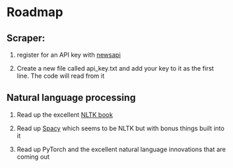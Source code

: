 # Roadmap

## Scraper:
1. register for an API key with [newsapi](https://newsapi.org/)

2. Create a new file called api_key.txt and add your key to it as the first line. The code will read from it

## Natural language processing

1. Read up the excellent [NLTK book](http://www.nltk.org/book/)

2. Read up [Spacy](https://spacy.io/usage/) which seems to be NLTK but with bonus things built into it

3. Read up PyTorch and the excellent natural language innovations that are coming out
